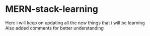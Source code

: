 # MERN-stack-learning

Here i will keep on updating all the new things that i will be learning 
<br>
Also added comments for better understanding